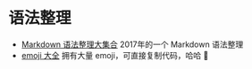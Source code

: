 # 语法整理

- [Markdown 语法整理大集合](https://www.jianshu.com/p/b03a8d7b1719) 2017年的一个 Markdown 语法整理
- [emoji 大全](https://www.webfx.com/tools/emoji-cheat-sheet/) 拥有大量 emoji，可直接复制代码，哈哈 :clap:

<Gitalk/>